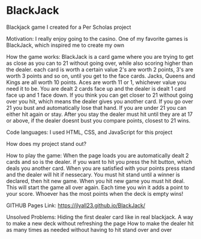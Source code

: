 # BlackJack
Blackjack game I created for a Per Scholas project

Motivation:
I really enjoy going to the casino. One of my favorite games is BlackJack, which inspired me to create my own

How the game works:
BlackJack is a card game where you are trying to get as close as you can to 21 without going over, while also scoring higher than the dealer. 
each card is worth a certain value 2's are worth 2 points, 3's are worth 3 points and so on, until you get to the face cards. 
Jacks, Queens and Kings are all worth 10 points. Aces are worth 11 or 1, whichever value you need it to be.
You are dealt 2 cards face up and the dealer is dealt 1 card face up and 1 face down. If you think you can get closer to 21 without going over you hit, which means 
the dealer gives you another card. If you go over 21 you bust and automatically lose that hand. If you are under 21 you can either hit again or stay. After you stay the dealer must hit until they are at 17 or above,
if the dealer doesnt bust you compare points, closest to 21 wins.

Code languages:
I used HTML, CSS, and JavaScript for this project

How does my project stand out?

How to play the game:
When the page loads you are automatically dealt 2 cards and so is the dealer. if you want to hit you press the hit button, which deals you another card.
When you are satisfied with your points press stand and the dealer will hit if nessecary. You must hit stand until a winner is declared, then hit new game.
When you hit new game you must hit deal. This will start the game all over again. Each time you win it adds a point to your score. 
Whoever has the most points when the deck is empty wins!

GITHUB Pages Link:
https://jlyall23.github.io/BlackJack/


Unsolved Problems:
Hiding the first dealer card like in real blackjack.
A way to make a new deck without refreshing the page
How to make the dealer hit as many times as needed without having to hit stand over and over

